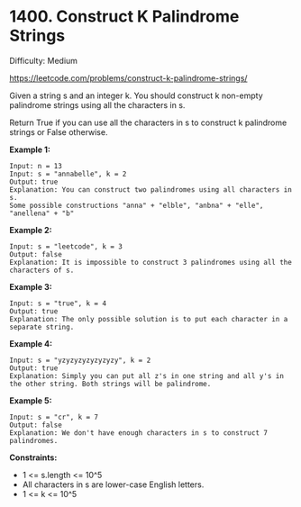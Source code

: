 # 1400. Construct K Palindrome Strings

Difficulty: Medium

https://leetcode.com/problems/construct-k-palindrome-strings/

Given a string s and an integer k. You should construct k non-empty palindrome strings using all the characters in s.

Return True if you can use all the characters in s to construct k palindrome strings or False otherwise.

**Example 1:**
```
Input: n = 13
Input: s = "annabelle", k = 2
Output: true
Explanation: You can construct two palindromes using all characters in s.
Some possible constructions "anna" + "elble", "anbna" + "elle", "anellena" + "b"
```

**Example 2:**
```
Input: s = "leetcode", k = 3
Output: false
Explanation: It is impossible to construct 3 palindromes using all the characters of s.
```

**Example 3:**
```
Input: s = "true", k = 4
Output: true
Explanation: The only possible solution is to put each character in a separate string.
```

**Example 4:**
```
Input: s = "yzyzyzyzyzyzyzy", k = 2
Output: true
Explanation: Simply you can put all z's in one string and all y's in the other string. Both strings will be palindrome.
```

**Example 5:**
```
Input: s = "cr", k = 7
Output: false
Explanation: We don't have enough characters in s to construct 7 palindromes.
```

**Constraints:**

* 1 <= s.length <= 10^5
* All characters in s are lower-case English letters.
* 1 <= k <= 10^5
